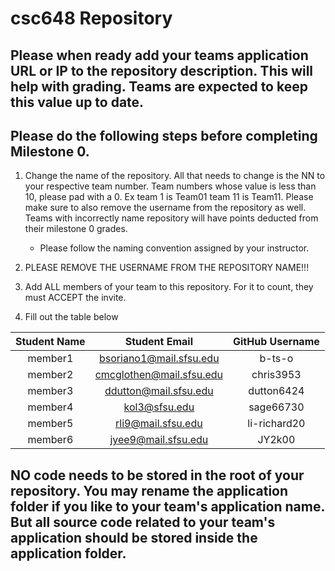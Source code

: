 # csc648 Repository

## Please when ready add your teams application URL or IP to the repository description. This will help with grading. Teams are expected to keep this value up to date.

## Please do the following steps before completing Milestone 0.
1. Change the name of the repository. All that needs to change is the NN to your respective team number. Team numbers whose value is less than 10, please pad with a 0. Ex team 1 is Team01 team 11 is Team11. Please make sure to also remove the username from the repository as well. Teams with incorrectly name repository will have points deducted from their milestone 0 grades.
      - Please follow the naming convention assigned by your instructor.

1. PLEASE REMOVE THE USERNAME FROM THE REPOSITORY NAME!!!

2. Add ALL members of your team to this repository. For it to count, they must ACCEPT the invite.

3. Fill out the table below


| Student Name | Student Email | GitHub Username |
|    :---:     |     :---:     |     :---:       |
| member1      | bsoriano1@mail.sfsu.edu  | b-ts-o    |
| member2      | cmcglothen@mail.sfsu.edu | chris3953 |
| member3      | ddutton@mail.sfsu.edu    | dutton6424|                 |
| member4      | kol3@sfsu.edu | sage66730 |
| member5      | rli9@mail.sfsu.edu | li-richard20 |
| member6      | jyee9@mail.sfsu.edu | JY2k00 |

## NO code needs to be stored in the root of your repository. You may rename the application folder if you like to your team's application name. But all source code related to your team's application should be stored inside the application folder.
